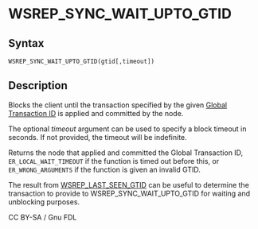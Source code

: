 # WSREP\_SYNC\_WAIT\_UPTO\_GTID

## Syntax

```
WSREP_SYNC_WAIT_UPTO_GTID(gtid[,timeout])
```

## Description

Blocks the client until the transaction specified by the given [Global Transaction ID](../../../../../ha-and-performance/standard-replication/gtid.md) is applied and committed by the node.

The optional _timeout_ argument can be used to specify a block timeout in seconds. If not provided, the timeout will be indefinite.

Returns the node that applied and committed the Global Transaction ID, `ER_LOCAL_WAIT_TIMEOUT` if the function is timed out before this, or `ER_WRONG_ARGUMENTS` if the function is given an invalid GTID.

The result from [WSREP\_LAST\_SEEN\_GTID](wsrep_last_seen_gtid.md) can be useful to determine the transaction to provide to WSREP\_SYNC\_WAIT\_UPTO\_GTID for waiting and unblocking purposes.

CC BY-SA / Gnu FDL
